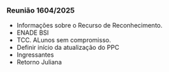 <h3>Reunião 1604/2025</h3>

- Informações sobre o Recurso de Reconhecimento.
- ENADE BSI
- TCC. ALunos sem compromisso.
- Definir início da atualização do PPC
- Ingressantes  
- Retorno Juliana  
  
